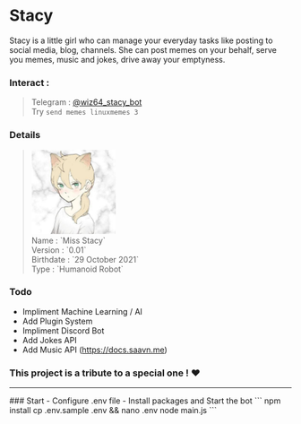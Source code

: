 # Stacy
Stacy is a little girl who can manage your everyday tasks like posting to social media, blog, channels. She can post memes on your behalf, serve you memes, music and jokes, drive away your emptyness.

### Interact :
> Telegram : [@wiz64_stacy_bot](https://telegram.me/wiz64_stacy_bot)
<br>Try `send memes linuxmemes 3`<br>

### Details
> <img src="./body/face/0.jpg" alt="stacy profile pic" width="150"/>
><br>
> Name : `Miss Stacy` <br>
> Version : `0.01` <br>
> Birthdate : `29 October 2021` <br>
> Type : `Humanoid Robot` <br>

### Todo
- Impliment Machine Learning / AI
- Add Plugin System
- Impliment Discord Bot
- Add Jokes API
- Add Music API (https://docs.saavn.me)

### This project is a tribute to a special one ! ❤️
<hr>
### Start
- Configure .env file
- Install packages and Start the bot
```
npm install
cp .env.sample .env && nano .env
node main.js
```

